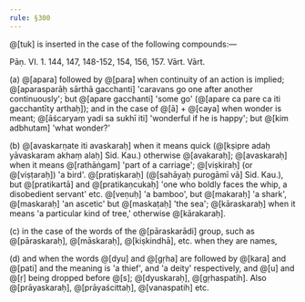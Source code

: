 ```yaml
---
rule: §300
---
```


@[tuk] is inserted in the case of the following compounds:—

Pāṇ. VI. 1. 144, 147, 148-152, 154, 156, 157. Vārt. Vārt.

(a) @[apara] followed by @[para] when continuity of an action is implied; @[aparasparāḥ sārthā gacchanti] 'caravans go one after another continuously'; but @[apare gacchanti] 'some go' (@[apare ca pare ca iti gacchantīty arthaḥ]); and in the case of @[ā] + @[caya] when wonder is meant; @[āścaryaṃ yadi sa sukhī iti] 'wonderful if he is happy'; but @[kim adbhutam] 'what wonder?'

(b) @[avaskarṇate iti avaskaraḥ] when it means quick (@[kṣipre adaḥ yāvaskaram akhaṃ alaḥ] Sid. Kau.) otherwise @[avakaraḥ]; @[avaskaraḥ] when it means @[rathāṅgam] 'part of a carriage'; @[viṣkiraḥ] (or @[viṣṭaraḥ]) 'a bird'. @[pratiṣkaraḥ] (@[sahāyaḥ purogāmī vā] Sid. Kau.), but @[pratikartā] and @[pratikaṇcukaḥ] 'one who boldly faces the whip, a disobedient servant' etc. @[veṇuḥ] 'a bamboo', but @[makaraḥ] 'a shark', @[maskaraḥ] 'an ascetic' but @[maskaṭaḥ] 'the sea'; @[kāraskaraḥ] when it means 'a particular kind of tree,' otherwise @[kārakaraḥ].

(c) in the case of the words of the @[pāraskarādi] group, such as @[pāraskaraḥ], @[māskaraḥ], @[kiṣkindhā], etc. when they are names,

(d) and when the words @[dyu] and @[gṛha] are followed by @[kara] and @[pati] and the meaning is 'a thief', and 'a deity' respectively, and @[u] and @[ṛ] being dropped before @[s]; @[dyuskaraḥ], @[gṛhaspatih]. Also @[prāyaskaraḥ], @[prāyaścittaḥ], @[vanaspatih] etc.